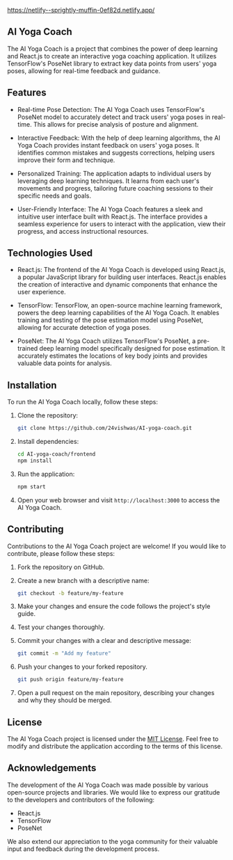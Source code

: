https://netlify--sprightly-muffin-0ef82d.netlify.app/
## AI Yoga Coach

The AI Yoga Coach is a project that combines the power of deep learning and React.js to create an interactive yoga coaching application. It utilizes TensorFlow's PoseNet library to extract key data points from users' yoga poses, allowing for real-time feedback and guidance.

## Features

- Real-time Pose Detection: The AI Yoga Coach uses TensorFlow's PoseNet model to accurately detect and track users' yoga poses in real-time. This allows for precise analysis of posture and alignment.

- Interactive Feedback: With the help of deep learning algorithms, the AI Yoga Coach provides instant feedback on users' yoga poses. It identifies common mistakes and suggests corrections, helping users improve their form and technique.

- Personalized Training: The application adapts to individual users by leveraging deep learning techniques. It learns from each user's movements and progress, tailoring future coaching sessions to their specific needs and goals.

- User-Friendly Interface: The AI Yoga Coach features a sleek and intuitive user interface built with React.js. The interface provides a seamless experience for users to interact with the application, view their progress, and access instructional resources.

## Technologies Used

- React.js: The frontend of the AI Yoga Coach is developed using React.js, a popular JavaScript library for building user interfaces. React.js enables the creation of interactive and dynamic components that enhance the user experience.

- TensorFlow: TensorFlow, an open-source machine learning framework, powers the deep learning capabilities of the AI Yoga Coach. It enables training and testing of the pose estimation model using PoseNet, allowing for accurate detection of yoga poses.

- PoseNet: The AI Yoga Coach utilizes TensorFlow's PoseNet, a pre-trained deep learning model specifically designed for pose estimation. It accurately estimates the locations of key body joints and provides valuable data points for analysis.

## Installation

To run the AI Yoga Coach locally, follow these steps:

1. Clone the repository:

   ```bash
   git clone https://github.com/24vishwas/AI-yoga-coach.git
   ```

2. Install dependencies:

   ```bash
   cd AI-yoga-coach/frontend
   npm install
   ```

3. Run the application:

   ```bash
   npm start
   ```

4. Open your web browser and visit `http://localhost:3000` to access the AI Yoga Coach.

## Contributing

Contributions to the AI Yoga Coach project are welcome! If you would like to contribute, please follow these steps:

1. Fork the repository on GitHub.

2. Create a new branch with a descriptive name:

   ```bash
   git checkout -b feature/my-feature
   ```

3. Make your changes and ensure the code follows the project's style guide.

4. Test your changes thoroughly.

5. Commit your changes with a clear and descriptive message:

   ```bash
   git commit -m "Add my feature"
   ```

6. Push your changes to your forked repository.

   ```bash
   git push origin feature/my-feature
   ```

7. Open a pull request on the main repository, describing your changes and why they should be merged.

## License

The AI Yoga Coach project is licensed under the [MIT License](LICENSE). Feel free to modify and distribute the application according to the terms of this license.

## Acknowledgements

The development of the AI Yoga Coach was made possible by various open-source projects and libraries. We would like to express our gratitude to the developers and contributors of the following:

- React.js
- TensorFlow
- PoseNet

We also extend our appreciation to the yoga community for their valuable input and feedback during the development process.
